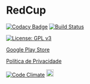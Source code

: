 # RedCup


[![Codacy Badge](https://api.codacy.com/project/badge/Grade/d7678fab9cbd427bac45feeb259d84a5)](https://www.codacy.com/app/arthurbdiniz/RedCup?utm_source=github.com&utm_medium=referral&utm_content=arthurbdiniz/RedCup&utm_campaign=badger)
[![Build Status](https://travis-ci.org/Nicacioneto/RedCup.svg?branch=master)](https://travis-ci.org/Nicacioneto/RedCup)

[![License: GPL v3](https://img.shields.io/badge/License-GPL%20v3-blue.svg)](http://www.gnu.org/licenses/gpl-3.0)

[Google Play Store](https://play.google.com/store/apps/details?id=com.arthur.redcup&hl=pt-br)

[Política de Privacidade](https://github.com/arthurbdiniz/RedCup/wiki/PoliticadePrivacidade)

[![Code Climate](https://codeclimate.com/github/arthurbdiniz/RedCup/badges/gpa.svg)](https://codeclimate.com/github/arthurbdiniz/RedCup)
<a href="https://play.google.com/store/apps/details?id=com.arthur.redcup&hl=en"><img src="http://i.imgur.com/RpSf9nt.png" height="20" ></a>

